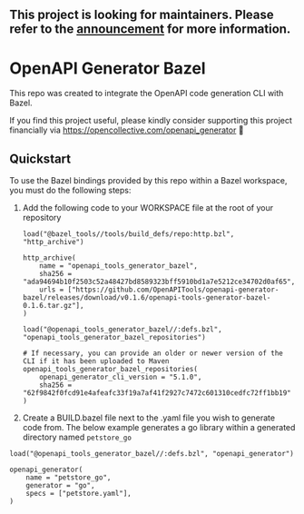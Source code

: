 ## This project is looking for maintainers. Please refer to the [announcement](https://github.com/OpenAPITools/openapi-generator-bazel/issues/60) for more information.

# OpenAPI Generator Bazel

This repo was created to integrate the OpenAPI code generation CLI with Bazel.

If you find this project useful, please kindly consider supporting this project financially via https://opencollective.com/openapi_generator :pray:

## Quickstart

To use the Bazel bindings provided by this repo within a Bazel workspace,
you must do the following steps:

1. Add the following code to your WORKSPACE file at the root of your repository

   ```
   load("@bazel_tools//tools/build_defs/repo:http.bzl", "http_archive")

   http_archive(
       name = "openapi_tools_generator_bazel",
       sha256 = "ada94694b10f2503c52a48427bd8589323bff5910bd1a7e5212ce34702d0af65",
       urls = ["https://github.com/OpenAPITools/openapi-generator-bazel/releases/download/v0.1.6/openapi-tools-generator-bazel-0.1.6.tar.gz"],
   )

   load("@openapi_tools_generator_bazel//:defs.bzl", "openapi_tools_generator_bazel_repositories")

   # If necessary, you can provide an older or newer version of the CLI if it has been uploaded to Maven
   openapi_tools_generator_bazel_repositories(
       openapi_generator_cli_version = "5.1.0",
       sha256 = "62f9842f0fcd91e4afeafc33f19a7af41f2927c7472c601310cedfc72ff1bb19"
   )
   ```

2. Create a BUILD.bazel file next to the .yaml file you wish to generate code from.
   The below example generates a go library within a generated directory named `petstore_go`

```
load("@openapi_tools_generator_bazel//:defs.bzl", "openapi_generator")

openapi_generator(
    name = "petstore_go",
    generator = "go",
    specs = ["petstore.yaml"],
)
```
